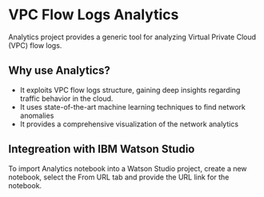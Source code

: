 # VPC Flow Logs Analytics

Analytics project provides a generic tool for analyzing Virtual Private Cloud (VPC) flow logs. 

## Why use Analytics?
* It exploits VPC flow logs structure, gaining deep insights regarding traffic behavior in the cloud.
* It uses state-of-the-art machine learning techniques to find network anomalies
* It provides a comprehensive visualization of the network analytics 

## Integreation with IBM Watson Studio
To import Analytics notebook into a Watson Studio project, create a new notebook, select the From URL tab and provide the URL link for the notebook.

